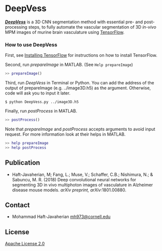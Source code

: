 # DeepVess
[***DeepVess***](https://arxiv.org/abs/1801.00880)  is a 3D CNN segmentation method with essential pre- and post-processing steps, to fully automate the vascular segmentation of 3D *in-vivo* MPM images of murine brain vasculature using [TensorFlow](https://github.com/tensorflow/tensorflow). 

### How to use DeepVess

First, see [Installing TensorFlow](https://www.tensorflow.org/get_started/os_setup.html) for instructions on how to install TensorFlow.

Second, run *prepareImage* in MATLAB. (See `Help prepareImage`)
```matlab
>> prepareImage()
```

Third, run *DeepVess* in Terminal or Python. You can add the address of the output of prepareImage (e.g. ../image3D.h5) as the argument. Otherwise, code will ask you to input it later.
```shell 
$ python DeepVess.py ../image3D.h5
```
Finally, run *postProcess* in MATLAB.
```matlab
>> postProcess()
```
Note that *prepareImage* and *postProcess* accepts arguments to avoid input request. For more information look at their helps in MATLAB.
 ```matlab
>> help prepareImage
>> help postProcess
```

## Publication
* Haft-Javaherian, M; Fang, L.; Muse, V.; Schaffer, C.B.; Nishimura, N.; & Sabuncu, M. R. (2018) Deep convolutional neural networks for segmenting 3D in vivo multiphoton images of vasculature in Alzheimer disease mouse models. *arXiv preprint, arXiv*:1801.00880.

## Contact
* Mohammad Haft-Javaherian <mh973@cornell.edu>

## License
[Apache License 2.0](LICENSE)
